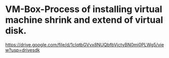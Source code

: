 # VM-Box-Process of installing virtual machine shrink and extend of virtual disk.
https://drive.google.com/file/d/1cIqtbGVvx8NUQbfbVjctyBN0mi0PLWg5/view?usp=drivesdk
